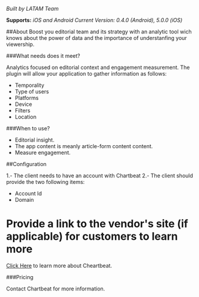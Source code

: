 

*Built by LATAM Team*

**Supports:** *iOS and Android*
*Current Version: 0.4.0 (Android), 5.0.0 (iOS)*

 
##About
Boost you editorial team and its strategy with an analytic tool wich knows about the power of data and the importance of understanfing your viewership.

###What needs does it meet?

Analytics focused on editorial context and engagement measurement.
The plugin will allow your application to gather information as follows:

- Temporality
- Type of users
- Platforms
- Device
- Filters
- Location


###When to use?

- Editorial insight.
- The app content is meanly article-form content content.
- Measure engagement. 


##Configuration

1.- The client needs to have an account with Chartbeat
2.- The client should provide the two following items:
- Account Id
- Domain



# Provide a link to the vendor's site (if applicable) for customers to learn more
[Click Here](https://chartbeat.com) to learn more about Cheartbeat. 



###Pricing

Contact Chartbeat for more information.
